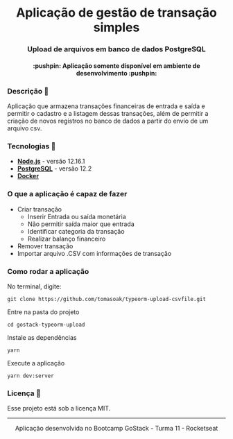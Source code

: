 <h1 align="center"> Aplicação de gestão de transação simples </h1>
<h3 align="center"> Upload de arquivos em banco de dados PostgreSQL </h2>
                  
<h4 align="center"> :pushpin: Aplicação somente disponível em ambiente de desenvolvimento :pushpin: </h4>

### Descrição :memo: 
Aplicação que armazena transações financeiras de entrada e saída e permitir o cadastro e a listagem dessas transações, além de permitir a criação de novos registros no banco de dados a partir do envio de um arquivo csv.

### Tecnologias :rocket:
- **[Node.js](https://nodejs.org/en/)** - versão 12.16.1
- **[PostgreSQL](https://www.postgresql.org/)** - versão 12.2
- **[Docker](https://docs.docker.com/)**


### O que a aplicação é capaz de fazer 
- Criar transação
  - Inserir Entrada ou saída monetária
  - Não permitir saída maior que entrada
  - Identificar categoria da transação
  - Realizar balanço financeiro
- Remover transação  
- Importar arquivo .CSV com informações de transação


### Como rodar a aplicação
No terminal, digite: </br> 
``````
git clone https://github.com/tomasoak/typeorm-upload-csvfile.git
``````

Entre na pasta do projeto </br> 
``````
cd gostack-typeorm-upload
``````

Instale as dependências </br> 
``````
yarn
``````

Execute a aplicação </br> 
``````
yarn dev:server
``````


### Licença :moyai:
Esse projeto está sob a licença MIT.

---

<p align="center"> Aplicação desenvolvida no Bootcamp GoStack - Turma 11 - Rocketseat </p>
